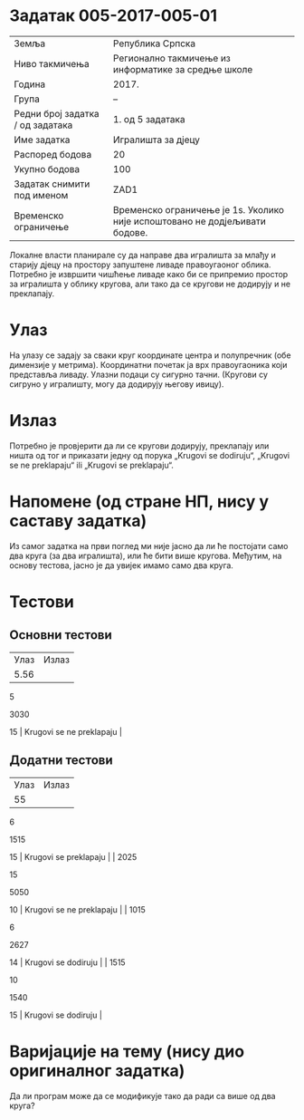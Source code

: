 Задатак 005-2017-005-01
=======================

|                                  |                                                                             |
|----------------------------------|-----------------------------------------------------------------------------|
| Земља                            | Република Српска                                                            |
| Ниво такмичења                   | Регионално такмичење из информатике за средње школе                         |
| Година                           | 2017.                                                                       |
| Група                            |  –                                                                          |
| Редни број задатка / од задатака | 1. од 5 задатака                                                            |
| Име задатка                      | Игралишта за дјецу                                                          |
| Распоред бодова                  | 20                                                                          |
| Укупно бодова                    | 100                                                                         |
| Задатак снимити под именом       | ZAD1                                                                        |
| Временско ограничење             | Временско ограничење је 1s. Уколико није испоштовано не додјељивати бодове. |

Локалне власти планирале су да направе два игралишта за млађу и старију дјецу на простору запуштене ливаде правоугаоног облика. Потребно је извршити чишћење ливаде како би се припремио простор за игралишта у облику кругова, али тако да се кругови не додирују и не преклапају.

Улаз
====

На улазу се задају за сваки круг координате центра и полупречник (обе димензије у метрима). Координатни почетак ја врх правоугаоника који представља ливаду. Улазни подаци су сигурно тачни. (Кругови су сигруно у игралишту, могу да додирују његову ивицу).

Излаз
=====

Потребно је провјерити да ли се кругови додирују, преклапају или ништа од тог и приказати једну од порука „Krugovi se dodiruju“, „Krugovi se ne preklapaju“ ili „Krugovi se preklapaju“.

Напомене (од стране НП, нису у саставу задатка)
===============================================

Из самог задатка на први поглед ми није јасно да ли ће постојати само два круга (за два игралишта), или ће бити више кругова. Међутим, на основу тестова, јасно је да увијек имамо само два круга.

Тестови
=======

Основни тестови
---------------

|      |                          |
|------|--------------------------|
| Улаз | Излаз                    |
| 5.56 
       
 5     
       
 3030  
       
 15    | Krugovi se ne preklapaju |

Додатни тестови
---------------

|      |                          |
|------|--------------------------|
| Улаз | Излаз                    |
| 55   
       
 6     
       
 1515  
       
 15    | Krugovi se preklapaju    |
| 2025 
       
 15    
       
 5050  
       
 10    | Krugovi se ne preklapaju |
| 1015 
       
 6     
       
 2627  
       
 14    | Krugovi se dodiruju      |
| 1515 
       
 10    
       
 1540  
       
 15    | Krugovi se dodiruju      |

Варијације на тему (нису дио оригиналног задатка)
=================================================

Да ли програм може да се модификује тако да ради са више од два круга?
